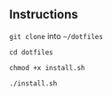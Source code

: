 ## Instructions

`git clone` into `~/dotfiles`

`cd dotfiles`

`chmod +x install.sh`

`./install.sh`
